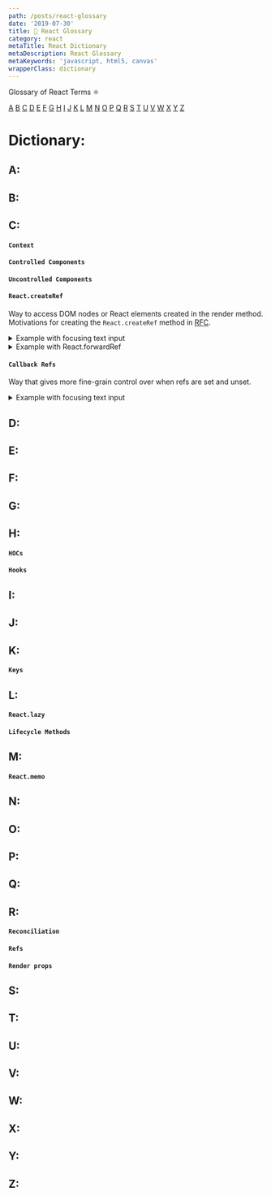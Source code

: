 ```yaml
---
path: /posts/react-glossary
date: '2019-07-30'
title: 📙 React Glossary
category: react
metaTitle: React Dictionary
metaDescription: React Glossary
metaKeywords: 'javascript, html5, canvas'
wrapperClass: dictionary
---
```


Glossary of React Terms ⚛

[A](#a) [B](#b) [C](#c) [D](#d) [E](#e) [F](#f) [G](#g) [H](#h) [I](#i) [J](#j) [K](#k) [L](#l) [M](#m) [N](#n) [O](#o) [P](#p) [Q](#q) [R](#r) [S](#s) [T](#t) [U](#u) [V](#v) [W](#w) [X](#x) [Y](#y) [Z](#z)

<!-- ## Categories: -->

<!-- 1. [JS Core](/js-dictionary/js-core)
1. [Design Patterns](/js-dictionary/design-patterns)
1. [Architecture principles](/js-dictionary/architecture-principles)
1. [Functional programming](/js-dictionary/functional-programming)
1. [Testing in JS]() -->

# Dictionary:

<!-- https://overreacted.io/react-as-a-ui-runtime/ -->

<!-- https://habr.com/ru/post/458916/ -->

<!-- https://frontend-stuff.com/blog/react-16.9/ -->

## A:
## B:
## C:

#### ```Context```

<!-- https://habr.com/ru/post/419449/ -->

<!-- https://github.com/facebook/react/issues/13739 -->

#### ```Controlled Components```

#### ```Uncontrolled Components```

#### ```React.createRef```

Way to access DOM nodes or React elements created in the render method.
Motivations for creating the ```React.createRef``` method in [RFC](https://github.com/reactjs/rfcs/pull/17/files).

<details>
  <summary>Example with focusing text input</summary>

```js
class CustomTextInput extends Component {
  constructor(props) {
    super(props)
    // create a ref to store the textInput DOM element
    this.textInput = React.createRef() // highlight-line
  }

  focusTextInput = () => {
    this.textInput.current.focus() // highlight-line
  }

  render() {
    return (
      <div>
        <input type="text" ref={this.textInput} />  // highlight-line
        <input type="button" onClick={this.focusTextInput} />
      </div>
    )
  }
}
```
</details>

<details>
  <summary>Example with React.forwardRef</summary>

```js
const FancyButton = React.forwardRef((props, ref) => ( // highlight-line
  <button ref={ref} className="FancyButton">           // highlight-line
    {props.children}
  </button>
))

// You can now get a ref directly to the DOM button:
const ref = React.createRef()                           // highlight-line
<FancyButton ref={ref}>Click me!</FancyButton>          // highlight-line
```
</details>

#### ```Callback Refs```

Way that gives more fine-grain control over when refs are set and unset.

<details>
  <summary>Example with focusing text input</summary>

```js
class CustomTextInput extends Component {
  constructor(props) {
    super(props)
    // create a ref to store the textInput DOM element
    this.textInput = null // highlight-line
    this.setTextInputRef = el => this.textInput = el // highlight-line
  }

  focusTextInput = () => {
    if (this.textInput) this.textInput.focus() // highlight-line
  }

  render() {
    return (
      <div>
        <input type="text" ref={this.setTextInputRef} />  // highlight-line
        <input type="button" onClick={this.focusTextInput} />
      </div>
    )
  }
}
```
</details>

<!-- https://moduscreate.com/blog/everything-you-need-to-know-about-refs-in-react/ -->

<!-- https://react-refs-cheatsheet.netlify.com -->

## D:
## E:
## F:
## G:
## H:

#### ```HOCs```

#### ```Hooks```

<!-- https://reactjs.org/docs/hooks-state.html -->
<!-- https://reactjs.org/docs/hooks-effect.html -->
<!-- https://reactjs.org/docs/hooks-faq.html#how-do-lifecycle-methods-correspond-to-hooks -->

<!-- https://www.youtube.com/watch?v=dpw9EHDh2bM -->

<!-- https://blog.jakoblind.no/react-redux-hooks/ -->

<!-- examples -->

<!-- https://gist.github.com/alexeyraspopov/205eecdc57b0f8e0d2f462609b25ba0d -->

<!-- https://gist.github.com/alexeyraspopov/1233af30f77e553fc7c949acf5f61dad -->



## I:
## J:
## K:

#### ```Keys```

<!-- https://reactjs.org/docs/lists-and-keys.html -->

## L:

#### ```React.lazy```

<!-- https://medium.com/@rossbulat/react-lazy-suspense-and-concorrent-react-breakdown-with-examples-2758de98cb1c -->

#### ```Lifecycle Methods```

<!-- https://reactjs.org/docs/state-and-lifecycle.html -->

<!-- https://reactjs.org/docs/react-component.html#updating -->

<!-- https://reactjs.org/blog/2018/06/07/you-probably-dont-need-derived-state.html#what-about-memoization -->

## M:

#### ```React.memo```

<!-- https://reactjs.org/blog/2018/10/23/react-v-16-6.html -->

## N:
## O:
## P:
## Q:
## R:

#### ```Reconciliation```

<!-- https://reactjs.org/docs/reconciliation.html#recursing-on-children -->

#### ```Refs```

#### ```Render props```

## S:
## T:
## U:
## V:
## W:
## X:
## Y:
## Z:
